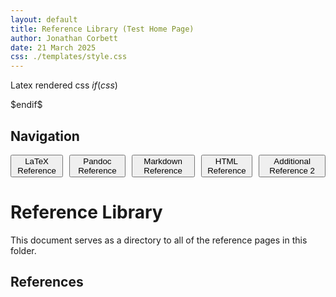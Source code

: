 ```yaml
---
layout: default
title: Reference Library (Test Home Page)
author: Jonathan Corbett
date: 21 March 2025
css: ./templates/style.css
---
```


Latex rendered css
$if(css)$
<link rel="stylesheet" href="$css%">
$endif$

## Navigation

<div style="display: flex; gap: 10px;">
  <a href="ref_latex"><button>LaTeX Reference</button></a>
  <a href="ref_pandoc"><button>Pandoc Reference</button></a>
  <a href="ref_markdown"><button>Markdown Reference</button></a>
  <a href="ref_html"><button>HTML Reference</button></a>
  <a href="additional_ref_2.html"><button>Additional Reference 2</button></a>
</div>

# Reference Library

This document serves as a directory to all of the reference pages in this folder.


## References

<div></div>

<!--
[LaTeX Reference]:ref_latex
[Pandoc Reference]:ref_pandoc
[Stable Diffusion Reference]d:stable-diffusion
[Additional Reference 1]:additional_ref_1
[Additional Reference 2]:additional_ref_2
-->